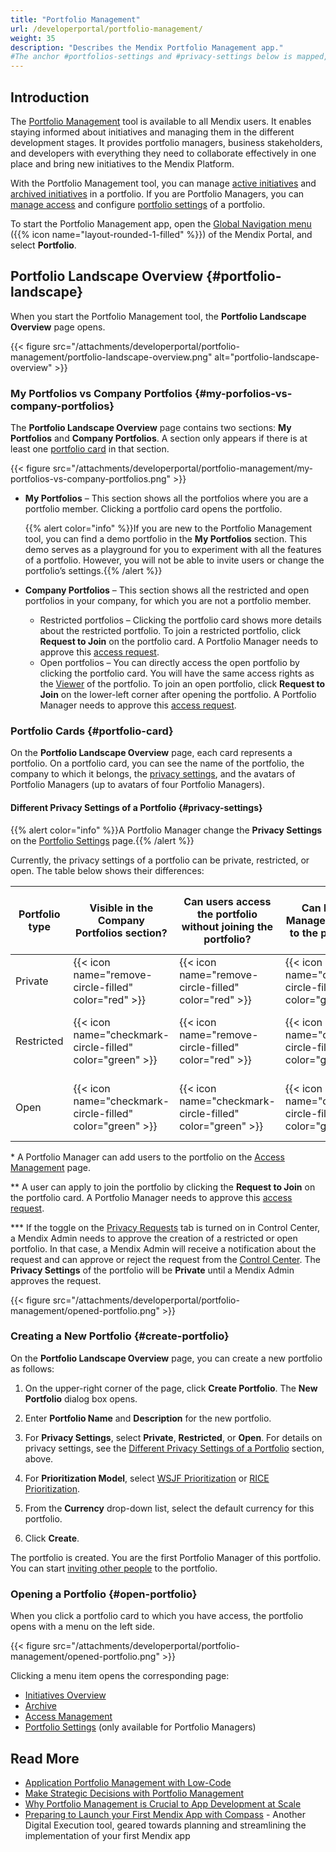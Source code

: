 ```yaml
---
title: "Portfolio Management"
url: /developerportal/portfolio-management/
weight: 35
description: "Describes the Mendix Portfolio Management app."
#The anchor #portfolios-settings and #privacy-settings below is mapped, so it should not be removed or changed. If changing the URL of this document, implement a temporary redirect and let the respective team know they should update the URL in the product. See Mapping to Products for more details.
---
```


## Introduction

The [Portfolio Management](https://portfolio.mendix.com) tool is available to all Mendix users. It enables staying informed about initiatives and managing them in the different development stages. It provides portfolio managers, business stakeholders, and developers with everything they need to collaborate effectively in one place and bring new initiatives to the Mendix Platform. 

With the Portfolio Management tool, you can manage [active initiatives](/developerportal/portfolio-management/initiatives-overview/) and [archived initiatives](/developerportal/portfolio-management/archive/) in a portfolio. If you are Portfolio Managers, you can [manage access](/developerportal/portfolio-management/access-management/) and configure [portfolio settings](/developerportal/portfolio-management/portfolio-settings/) of a portfolio.

To start the Portfolio Management app, open the [Global Navigation menu](/developerportal/) ({{% icon name="layout-rounded-1-filled" %}}) of the Mendix Portal, and select **Portfolio**.

## Portfolio Landscape Overview {#portfolio-landscape}

When you start the Portfolio Management tool, the **Portfolio Landscape Overview** page opens.

{{< figure src="/attachments/developerportal/portfolio-management/portfolio-landscape-overview.png" alt="portfolio-landscape-overview" >}}

### My Portfolios vs Company Portfolios {#my-porfolios-vs-company-portfolios}

The **Portfolio Landscape Overview** page contains two sections: **My Portfolios** and **Company Portfolios**. A section only appears if there is at least one [portfolio card](#portfolio-card) in that section.

{{< figure src="/attachments/developerportal/portfolio-management/my-portfolios-vs-company-portfolios.png"  >}}

* **My Portfolios** – This section shows all the portfolios where you are a portfolio member. Clicking a portfolio card opens the portfolio.

  {{% alert color="info" %}}If you are new to the Portfolio Management tool, you can find a demo portfolio in the **My Portfolios** section. This demo serves as a playground for you to experiment with all the features of a portfolio. However, you will not be able to invite users or change the portfolio’s settings.{{% /alert %}}

* **Company Portfolios** – This section shows all the restricted and open portfolios in your company, for which you are not a portfolio member. 
    * Restricted portfolios – Clicking the portfolio card shows more details about the restricted portfolio. To join a restricted portfolio, click **Request to Join** on the portfolio card. A Portfolio Manager needs to approve this [access request](/developerportal/portfolio-management/access-management/#access-requests).
    * Open portfolios – You can directly access the open portfolio by clicking the portfolio card. You will have the same access rights as the [Viewer](/developerportal/portfolio-management/access-management/#members) of the portfolio. To join an open portfolio, click **Request to Join** on the lower-left corner after opening the portfolio. A Portfolio Manager needs to approve this [access request](/developerportal/portfolio-management/access-management/#access-requests).

### Portfolio Cards {#portfolio-card}

On the **Portfolio Landscape Overview** page, each card represents a portfolio. On a portfolio card, you can see the name of the portfolio, the company to which it belongs, the [privacy settings](#privacy-settings), and the avatars of Portfolio Managers (up to avatars of four Portfolio Managers).

#### Different Privacy Settings of a Portfolio {#privacy-settings}

{{% alert color="info" %}}A Portfolio Manager change the **Privacy Settings** on the [Portfolio Settings](/developerportal/portfolio-management/portfolio-settings/) page.{{% /alert %}}

Currently, the privacy settings of a portfolio can be private, restricted, or open. The table below shows their differences:

| Portfolio type | Visible in the **Company Portfolios** section?         | Can users access the portfolio without joining the portfolio? | Can Portfolio Manager add users to the portfolio? * | Can users apply to join the portfolio? ** | Can Mendix Admins govern the creation of the portfolio? *** |
|-|-|-|-|-|-|
| Private        | {{< icon name="remove-circle-filled" color="red" >}}      | {{< icon name="remove-circle-filled" color="red" >}} |{{< icon name="checkmark-circle-filled" color="green" >}}|{{< icon name="remove-circle-filled" color="red" >}}|{{< icon name="remove-circle-filled" color="red" >}}|
| Restricted     | {{< icon name="checkmark-circle-filled" color="green" >}} | {{< icon name="remove-circle-filled" color="red" >}} |{{< icon name="checkmark-circle-filled" color="green" >}}|{{< icon name="checkmark-circle-filled" color="green" >}}|{{< icon name="remove-circle-filled" color="green" >}}|
| Open           | {{< icon name="checkmark-circle-filled" color="green" >}} | {{< icon name="checkmark-circle-filled" color="green" >}} |{{< icon name="checkmark-circle-filled" color="green" >}}|{{< icon name="checkmark-circle-filled" color="green" >}}|{{< icon name="remove-circle-filled" color="green" >}}|

\* A Portfolio Manager can add users to the portfolio on the [Access Management](/developerportal/portfolio-management/access-management/#add-users) page.

** A user can apply to join the portfolio by clicking the **Request to Join** on the portfolio card. A Portfolio Manager needs to approve this [access request](/developerportal/portfolio-management/access-management/#access-requests).

\*** If the toggle on the [Privacy Requests](/control-center/portfolios/#privacy-requests) tab is turned on in Control Center, a Mendix Admin needs to approve the creation of a restricted or open portfolio. In that case, a Mendix Admin will receive a notification about the request and can approve or reject the request from the [Control Center](/control-center/portfolios/#privacy-requests). The **Privacy Settings** of the portfolio will be **Private** until a Mendix Admin approves the request.

{{< figure src="/attachments/developerportal/portfolio-management/opened-portfolio.png"  >}}

### Creating a New Portfolio {#create-portfolio}

On the **Portfolio Landscape Overview** page, you can create a new portfolio as follows:

1. On the upper-right corner of the page, click **Create Portfolio**. The **New Portfolio** dialog box opens.

2. Enter **Portfolio Name** and **Description** for the new portfolio.

3. For **Privacy Settings**, select **Private**, **Restricted**, or **Open**. For details on privacy settings, see the [Different Privacy Settings of a Portfolio](#privacy-settings) section, above.

4. For **Prioritization Model**, select [WSJF Prioritization](/developerportal/portfolio-management/initiatives-overview/#wsjf) or [RICE Prioritization](/developerportal/portfolio-management/initiatives-overview/#rice).

5. From the **Currency** drop-down list, select the default currency for this portfolio.

6. Click **Create**.

The portfolio is created. You are the first Portfolio Manager of this portfolio. You can start [inviting other people](/developerportal/portfolio-management/access-management/#add-users) to the portfolio.

### Opening a Portfolio {#open-portfolio}

When you click a portfolio card to which you have access, the portfolio opens with a menu on the left side. 

{{< figure src="/attachments/developerportal/portfolio-management/opened-portfolio.png" >}}

Clicking a menu item opens the corresponding page:

* [Initiatives Overview](/developerportal/portfolio-management/initiatives-overview/)
* [Archive](/developerportal/portfolio-management/archive/)
* [Access Management](/developerportal/portfolio-management/access-management/)
* [Portfolio Settings](/developerportal/portfolio-management/portfolio-settings/) (only available for Portfolio Managers)

## Read More

* [Application Portfolio Management with Low-Code](https://www.mendix.com/application-portfolio-management/)
* [Make Strategic Decisions with Portfolio Management](https://academy.mendix.com/link/paths/145/Make-Strategic-Decisions-With-Portfolio-Management)
* [Why Portfolio Management is Crucial to App Development at Scale](https://www.mendix.com/blog/)
* [Preparing to Launch your First Mendix App with Compass](/developerportal/compass/) - Another Digital Execution tool, geared towards planning and streamlining the implementation of your first Mendix app

